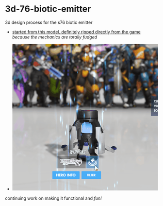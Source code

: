 # 3d-76-biotic-emitter
3d design process for the s76 biotic emitter

* [started from this model, definitely ripped directly from the game](https://grabcad.com/library/soldier-76-biotic-emitter-1) _because the mechanics are totally fudged_

* ![analyzed this gif extensively](biotic-gif.gif)

continuing work on making it functional and _fun!_
